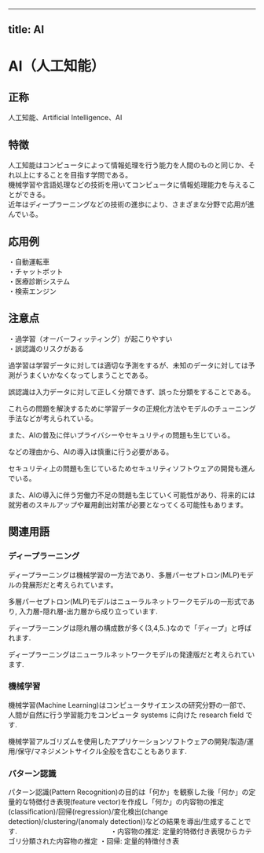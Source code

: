 

---
title: AI
---
# AI（人工知能）
## 正称
人工知能、Artificial Intelligence、AI
## 特徴
人工知能はコンピュータによって情報処理を行う能力を人間のものと同じか、それ以上にすることを目指す学問である。  
機械学習や言語処理などの技術を用いてコンピュータに情報処理能力を与えることができる。  
近年はディープラーニングなどの技術の進歩により、さまざまな分野で応用が進んでいる。  
## 応用例
・自動運転車  
・チャットボット  
・医療診断システム  
・検索エンジン  
## 注意点
・過学習（オーバーフィッティング）が起こりやすい  
・誤認識のリスクがある  

  過学習は学習データに対しては適切な予測をするが、未知のデータに対しては予測がうまくいかなくなってしまうことである。   

  誤認識は入力データに対して正しく分類できず、誤った分類をすることである。    

  これらの問題を解決するために学習データの正規化方法やモデルのチューニング手法などが考えられている。   

  また、AIの普及に伴いプライバシーやセキュリティの問題も生じている。   

  などの理由から、AIの導入は慎重に行う必要がある。    

  セキュリティ上の問題も生じているためセキュリティソフトウェアの開発も進んでいる。   

  また、AIの導入に伴う労働力不足の問題も生じていく可能性があり、将来的には就労者のスキルアップや雇用創出対策が必要となってくる可能性もあります。    

 ## 関連用語    

 ### ディープラーニング      

 ディープラーニングは機械学習の一方法であり、多層パーセプトロン(MLP)モデルの発展形だと考えられています。   

 多層パーセプトロン(MLP)モデルはニューラルネットワークモデルの一形式であり, 入力層-隠れ層-出力層から成り立っています.     

 ディープラーニングは隠れ層の構成数が多く(3,4,5..)なので「ディープ」と呼ばれます.        

 ディープラーニングはニューラルネットワークモデルの発達版だと考えられています.       

 ### 機械学習      

 機械学習(Machine Learning)はコンピュータサイエンスの研究分野の一部で、人間が自然に行う学習能力をコンピュータ systems に向けた research field です.      

 機械学習アルゴリズムを使用したアプリケーションソフトウェアの開発/製造/運用/保守/マネジメントサイクル全般を含むこともあります.        

 ### パターン認識      

 パターン認識(Pattern Recognition)の目的は「何か」を観察した後「何か」の定量的な特徴付き表現(feature vector)を作成し「何か」の内容物の推定(classification)/回帰(regression)/変化検出(change detection)/clustering/(anomaly detection))などの結果を導出/生成することです.       　　　　　　　　　　　　　                                                         ・内容物の推定: 定量的特徴付き表現からカテゴリ分類された内容物の推定         ・回帰: 定量的特徴付き表